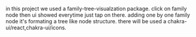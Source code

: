 in this project we used a family-tree-visualzation package.
click on family node then ui showed everytime just tap on there.
adding one by one family node it's formating a tree like node structure.
there will be used a chakra-ui/react,chakra-ui/icons.
